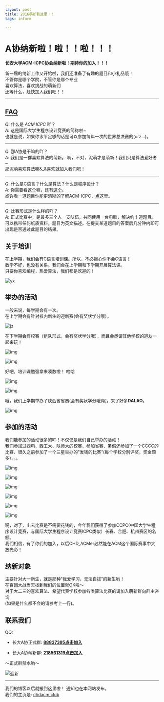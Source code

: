```yaml
---
layout: post
title: 2016萌新看这里！！
tags: inform

---
```



# A协纳新啦！啦！！啦！！！


**长安大学ACM-ICPC协会纳新啦！期待你的加入！！！**

新一届的纳新工作又开始啦，我们还准备了有趣的题目和小礼品哦！  
不管你是哪个学院，不管你是哪个专业    
喜欢算法，喜欢挑战的萌新们   
还等什么，赶快加入我们吧！！    

---


## [FAQ][1]

$Q:$ 什么是 $ACM \; ICPC$ 吖？    
$A:$ 这是国际大学生程序设计竞赛的简称啦~   
也就是说，如果你水平足够的话是可以参加每年一次的世界总决赛的(orz...)。

---

$Q:$ 那A协是干嘛的吖？    
$A:$ 我们是一群喜欢算法的萌新。
啊，不对，泥萌才是萌新！我们只是算法爱好者~    
那泥萌喜欢算法嘛&_&喜欢就加入我们吧！  

---  

$Q:$ 什么是C语言？什么是算法？什么是程序设计？  
$A:$ 你需要看[这个](https://zh.wikipedia.org/wiki/C%E8%AF%AD%E8%A8%80)嘛，还有[这个](http://www.jianshu.com/p/7feeac080171)。  
或许看一道题目你能更清晰的了解ACM-ICPC，[点这里](http://poj.org/problem?id=3372)。

---  

$Q:$ 比赛形式是什么样的吖？  
$A:$ 正式比赛中，是最多三个人一支队伍，共同使用一台电脑，解决约十道题目。可以携带任何纸质资料，题目为英文描述。在提交某道题目的答案后几分钟内即可出现是否通过此题目的结果。


## 关于培训

在上学期，我们会有C语言培训课。所以，不必担心你不会C语言！  
数学不好，也没有关系。我们会在上学期和下学期开展算法课。  
只要你喜欢编程，热爱算法，我们都是欢迎的！  

![yx][2]

## 举办的活动

一般来说，每学期会有一次。  
在上学期会有针对校内新生的迎新赛(会有奖状学分哦）。

![jz][3]

在下学期会有校赛（组队形式，会有奖状学分哦），而且会邀请其他学校的道友一起来玩！

![img][4]

![img][5]

好吧，培训课勉强拿来凑数啦！ 哈哈   

![img][6]

![img][7]

哦，我们上学期举办了陕西省省赛(会有奖状学分哦)呢，来了好多**DALAO**。

![img][8]


## 参加的活动

我们能参加的活动很多的吖！不仅仅是我们自己举办的活动！  
我们参加过西电、西工大、陕师大的校赛、参加省赛、暑假还参加了一个CCCC的比赛、很久之前参加了一个三星举办的"发钱的比赛"(每个学校分别评奖，奖金颇多）。。。



![img][9]

![img][10]

![img][11]

![img][12]

![img][13]

![img][14]

啊，对了，出去比赛是不需要花钱的，今年我们获得了参加CCPC(中国大学生程序设计竞赛，与国际大学生程序设计竞赛ICPC类似）长春、合肥、杭州赛区的名额。  
我们相信，有了你们的加入，以后CHD_ACMer必然能在ACM这个国际赛事中大放光彩！ 

## 纳新对象

主要针对大一新生，就是那种"我爱学习，无法自拔”的新生哟！  
在百团大战当天找到我们的位置就OK啦～  
对于大二三的喜欢算法、希望代表学校参加各类算法比赛的请加入萌新群向群主咨询  
(如果是什么都不会的请参考上一行)。  


## 联系我们

QQ:

- 长大A协正式群: **[88837395点击加入](http://jq.qq.com/?_wv=1027&k=2KogR3q)**

- 长大A协萌新群: **[218561319点击加入](http://jq.qq.com/?_wv=1027&k=2GOAThh)**

～正式群禁水哟～



![迎新](http://i4.buimg.com/1949/667dd8824434fc19.jpg)


---


我们的博客以后就搬到这里啦！
通知也在本网站发布。  
我们的主页是: [chdacm.club][15]


  [1]: http://chdacm.club/pages/faq/
  [2]: http://7xi3e9.com1.z0.glb.clouddn.com/jj472354ccb05e4f29f287c144af2589d10455a37f.jpg
  [3]: http://7xi3e9.com1.z0.glb.clouddn.com/tp1.jpg
  [4]: http://7xi3e9.com1.z0.glb.clouddn.com/IMG_20160521_170226.jpg
  [5]: http://7xi3e9.com1.z0.glb.clouddn.com/7202027.png
  [6]: http://7xi3e9.com1.z0.glb.clouddn.com/201907.png
  [7]: http://7xi3e9.com1.z0.glb.clouddn.com/2245.png
  [8]: http://7xi3e9.com1.z0.glb.clouddn.com/SSS1463977558597.jpg
  [9]: http://7xi3e9.com1.z0.glb.clouddn.com/tp3.jpg
  [10]: http://7xi3e9.com1.z0.glb.clouddn.com/s7204105.png
  [11]: http://7xi3e9.com1.z0.glb.clouddn.com/tp2.jpg
  [12]: http://7xi3e9.com1.z0.glb.clouddn.com/tp4.jpg
  [13]: http://7xi3e9.com1.z0.glb.clouddn.com/IMG_20131019_121622.jpg
  [14]: http://7xi3e9.com1.z0.glb.clouddn.com/sk.jpg
  [15]: http://chdacm.club/